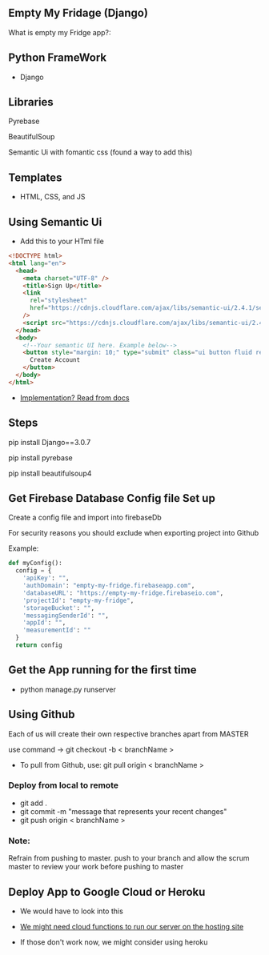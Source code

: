 ## Empty My Fridage (Django)

What is empty my Fridge app?:

## Python FrameWork

- Django

## Libraries

Pyrebase

BeautifulSoup

Semantic Ui with fomantic css (found a way to add this)

## Templates

- HTML, CSS, and JS

## Using Semantic Ui

- Add this to your HTml file

```html
<!DOCTYPE html>
<html lang="en">
  <head>
    <meta charset="UTF-8" />
    <title>Sign Up</title>
    <link
      rel="stylesheet"
      href="https://cdnjs.cloudflare.com/ajax/libs/semantic-ui/2.4.1/semantic.min.css"
    />
    <script src="https://cdnjs.cloudflare.com/ajax/libs/semantic-ui/2.4.1/semantic.min.js"></script>
  </head>
  <body>
    <!--Your semantic UI here. Example below-->
    <button style="margin: 10;" type="submit" class="ui button fluid red">
      Create Account
    </button>
  </body>
</html>
```
- [Implementation? Read from docs](https://semantic-ui.com/elements/)

## Steps

pip install Django==3.0.7

pip install pyrebase

pip install beautifulsoup4

## Get Firebase Database Config file Set up

Create a config file and import into firebaseDb

For security reasons you should exclude when exporting project into Github

Example:

```py
def myConfig():
  config = {
    'apiKey': "",
    'authDomain': "empty-my-fridge.firebaseapp.com",
    'databaseURL': "https://empty-my-fridge.firebaseio.com",
    'projectId': "empty-my-fridge",
    'storageBucket': "",
    'messagingSenderId': "",
    'appId': "",
    'measurementId': ""
  }
  return config
```

## Get the App running for the first time

- python manage.py runserver

## Using Github

Each of us will create their own respective branches apart from MASTER

use command -> git checkout -b < branchName >

- To pull from Github, use: git pull origin < branchName >

### Deploy from local to remote

- git add .
- git commit -m "message that represents your recent changes"
- git push origin < branchName >

### Note:

Refrain from pushing to master. push to your branch and allow the scrum master to review your work before pushing to master

## Deploy App to Google Cloud or Heroku

- We would have to look into this
- [We might need cloud functions to run our server on the hosting site](https://medium.com/firebase-developers/hosting-flask-servers-on-firebase-from-scratch-c97cfb204579)

- If those don't work now, we might consider using heroku
